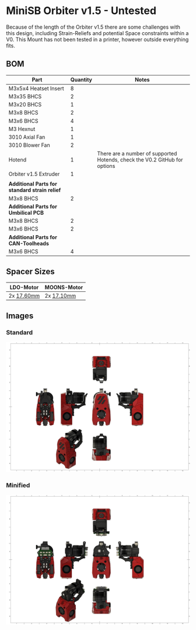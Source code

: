 # MiniSB Orbiter v1.5 - Untested

Because of the length of the Orbiter v1.5 there are some challenges with this design, including Strain-Reliefs and potential Space constraints within a V0. This Mount has not been tested in a printer, however outside everything fits.

## BOM

| Part                                            | Quantity | Notes                                                                      |
| ----------------------------------------------- | -------- | -------------------------------------------------------------------------- |
| M3x5x4 Heatset Insert                           | 8        |                                                                            |
| M3x35 BHCS                                      | 2        |                                                                            |
| M3x20 BHCS                                      | 1        |                                                                            |
| M3x8 BHCS                                       | 2        |                                                                            |
| M3x6 BHCS                                       | 4        |                                                                            |
| M3 Hexnut                                       | 1        |
| 3010 Axial Fan                                  | 1        |
| 3010 Blower Fan                                 | 2        |
| Hotend                                          | 1        | There are a number of supported Hotends, check the V0.2 GitHub for options |
| Orbiter v1.5 Extruder                           | 1        |
|                                                 |          |                                                                            |
| **Additional Parts for standard strain relief** |
| M3x8 BHCS                                       | 2        |                                                                            |
| **Additional Parts for Umbilical PCB**          |
| M3x8 BHCS                                       | 2        |                                                                            |
| M3x6 BHCS                                       | 2        |                                                                            |
| **Additional Parts for CAN-Toolheads**          |
| M3x6 BHCS                                       | 4        |                                                                            |

## Spacer Sizes

| LDO-Motor                                                     | MOONS-Motor                                                   |
| ------------------------------------------------------------- | ------------------------------------------------------------- |
| 2x [17.60mm](/Spacers/Octagon-STL/Octagon_Spacer_17.60mm.stl) | 2x [17.10mm](/Spacers/Octagon-STL/Octagon_Spacer_17.10mm.stl) |

## Images

### Standard

![Standard](images/Orbiter_v1.5.png)

### Minified

![Minified](images/Orbiter_v1.5_Minified.png)
